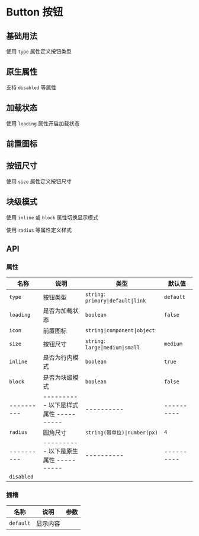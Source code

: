 # Button 按钮

## 基础用法

使用 `type` 属性定义按钮类型

<preview path="./demos/basic.vue"></preview>

## 原生属性

支持 `disabled` 等属性

<preview path="./demos/native.vue"></preview>

## 加载状态

使用 `loading` 属性开启加载状态

<preview path="./demos/loading.vue"></preview>

## 前置图标

<!--@include: @/component/@parts/props-icon.md-->

<preview path="./demos/icon.vue"></preview>

## 按钮尺寸

使用 `size` 属性定义按钮尺寸

<preview path="./demos/size.vue"></preview>

## 块级模式

使用 `inline` 或 `block` 属性切换显示模式

<preview path="./demos/display.vue"></preview>

<!--@include: @/component/@parts/props-style.md-->

使用 `radius` 等属性定义样式

<preview path="./demos/style.vue"></preview>

## API

### 属性

| 名称       | 说明                                 | 类型                               | 默认值     |
| ---------- | ------------------------------------ | ---------------------------------- | ---------- |
| `type`     | 按钮类型                             | `string`: `primary\|default\|link` | `default`  |
| `loading`  | 是否为加载状态                       | `boolean`                          | `false`    |
| `icon`     | 前置图标                             | `string\|component\|object`        |            |
| `size`     | 按钮尺寸                             | `string`: `large\|medium\|small`   | `medium`   |
| `inline`   | 是否为行内模式                       | `boolean`                          | `true`     |
| `block`    | 是否为块级模式                       | `boolean`                          | `false`    |
| ---------- | ---------- 以下是样式属性 ---------- | ----------                         | ---------- |
| `radius`   | 圆角尺寸                             | `string(带单位)\|number(px)`       | `4`        |
| ---------- | ---------- 以下是原生属性 ---------- | ----------                         | ---------- |
| `disabled` |                                      |                                    |            |

### 插槽

| 名称      | 说明     | 参数 |
| --------- | -------- | ---- |
| `default` | 显示内容 |      |
